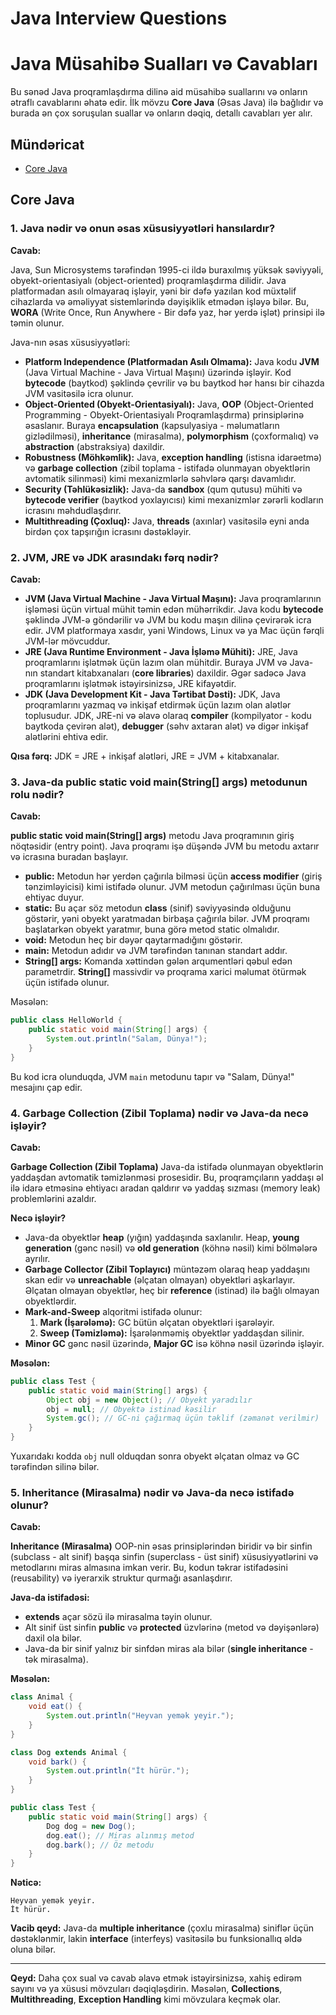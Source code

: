 # Java Interview Questions

# Java Müsahibə Sualları və Cavabları

Bu sənəd Java proqramlaşdırma dilinə aid müsahibə suallarını və onların ətraflı cavablarını əhatə edir. İlk mövzu **Core Java** (Əsas Java) ilə bağlıdır və burada ən çox soruşulan suallar və onların dəqiq, detallı cavabları yer alır.

## Mündəricat
- [Core Java](#core-java)

## Core Java

### 1. Java nədir və onun əsas xüsusiyyətləri hansılardır?

**Cavab:**

Java, Sun Microsystems tərəfindən 1995-ci ildə buraxılmış yüksək səviyyəli, obyekt-orientasiyalı (object-oriented) proqramlaşdırma dilidir. Java platformadan asılı olmayaraq işləyir, yəni bir dəfə yazılan kod müxtəlif cihazlarda və əməliyyat sistemlərində dəyişiklik etmədən işləyə bilər. Bu, **WORA** (Write Once, Run Anywhere - Bir dəfə yaz, hər yerdə işlət) prinsipi ilə təmin olunur.

Java-nın əsas xüsusiyyətləri:

- **Platform Independence (Platformadan Asılı Olmama):** Java kodu **JVM** (Java Virtual Machine - Java Virtual Maşını) üzərində işləyir. Kod **bytecode** (baytkod) şəklində çevrilir və bu baytkod hər hansı bir cihazda JVM vasitəsilə icra olunur.
- **Object-Oriented (Obyekt-Orientasiyalı):** Java, **OOP** (Object-Oriented Programming - Obyekt-Orientasiyalı Proqramlaşdırma) prinsiplərinə əsaslanır. Buraya **encapsulation** (kapsulyasiya - məlumatların gizlədilməsi), **inheritance** (mirasalma), **polymorphism** (çoxformalıq) və **abstraction** (abstraksiya) daxildir.
- **Robustness (Möhkəmlik):** Java, **exception handling** (istisna idarəetmə) və **garbage collection** (zibil toplama - istifadə olunmayan obyektlərin avtomatik silinməsi) kimi mexanizmlərlə səhvlərə qarşı davamlıdır.
- **Security (Təhlükəsizlik):** Java-da **sandbox** (qum qutusu) mühiti və **bytecode verifier** (baytkod yoxlayıcısı) kimi mexanizmlər zərərli kodların icrasını məhdudlaşdırır.
- **Multithreading (Çoxluq):** Java, **threads** (axınlar) vasitəsilə eyni anda birdən çox tapşırığın icrasını dəstəkləyir.

### 2. JVM, JRE və JDK arasındakı fərq nədir?

**Cavab:**

- **JVM (Java Virtual Machine - Java Virtual Maşını):** Java proqramlarının işləməsi üçün virtual mühit təmin edən mühərrikdir. Java kodu **bytecode** şəklində JVM-ə göndərilir və JVM bu kodu maşın dilinə çevirərək icra edir. JVM platformaya xasdır, yəni Windows, Linux və ya Mac üçün fərqli JVM-lər mövcuddur.
- **JRE (Java Runtime Environment - Java İşləmə Mühiti):** JRE, Java proqramlarını işlətmək üçün lazım olan mühitdir. Buraya JVM və Java-nın standart kitabxanaları (**core libraries**) daxildir. Əgər sadəcə Java proqramlarını işlətmək istəyirsinizsə, JRE kifayətdir.
- **JDK (Java Development Kit - Java Tərtibat Dəsti):** JDK, Java proqramlarını yazmaq və inkişaf etdirmək üçün lazım olan alətlər toplusudur. JDK, JRE-ni və əlavə olaraq **compiler** (kompilyator - kodu baytkoda çevirən alət), **debugger** (səhv axtaran alət) və digər inkişaf alətlərini ehtiva edir.

**Qısa fərq:** JDK = JRE + inkişaf alətləri, JRE = JVM + kitabxanalar.

### 3. Java-da **public static void main(String[] args)** metodunun rolu nədir?

**Cavab:**

**public static void main(String[] args)** metodu Java proqramının giriş nöqtəsidir (entry point). Java proqramı işə düşəndə JVM bu metodu axtarır və icrasına buradan başlayır.

- **public:** Metodun hər yerdən çağırıla bilməsi üçün **access modifier** (giriş tənzimləyicisi) kimi istifadə olunur. JVM metodun çağırılması üçün buna ehtiyac duyur.
- **static:** Bu açar söz metodun **class** (sinif) səviyyəsində olduğunu göstərir, yəni obyekt yaratmadan birbaşa çağırıla bilər. JVM proqramı başlatarkən obyekt yaratmır, buna görə metod static olmalıdır.
- **void:** Metodun heç bir dəyər qaytarmadığını göstərir.
- **main:** Metodun adıdır və JVM tərəfindən tanınan standart addır.
- **String[] args:** Komanda xəttindən gələn arqumentləri qəbul edən parametrdir. **String[]** massivdir və proqrama xarici məlumat ötürmək üçün istifadə olunur.

Məsələn:
```java
public class HelloWorld {
    public static void main(String[] args) {
        System.out.println("Salam, Dünya!");
    }
}
```
Bu kod icra olunduqda, JVM `main` metodunu tapır və "Salam, Dünya!" mesajını çap edir.

### 4. **Garbage Collection** (Zibil Toplama) nədir və Java-da necə işləyir?

**Cavab:**

**Garbage Collection (Zibil Toplama)** Java-da istifadə olunmayan obyektlərin yaddaşdan avtomatik təmizlənməsi prosesidir. Bu, proqramçıların yaddaşı əl ilə idarə etməsinə ehtiyacı aradan qaldırır və yaddaş sızması (memory leak) problemlərini azaldır.

**Necə işləyir?**

- Java-da obyektlər **heap** (yığın) yaddaşında saxlanılır. Heap, **young generation** (gənc nəsil) və **old generation** (köhnə nəsil) kimi bölmələrə ayrılır.
- **Garbage Collector (Zibil Toplayıcı)** müntəzəm olaraq heap yaddaşını skan edir və **unreachable** (əlçatan olmayan) obyektləri aşkarlayır. Əlçatan olmayan obyektlər, heç bir **reference** (istinad) ilə bağlı olmayan obyektlərdir.
- **Mark-and-Sweep** alqoritmi istifadə olunur:
  1. **Mark (İşarələmə):** GC bütün əlçatan obyektləri işarələyir.
  2. **Sweep (Təmizləmə):** İşarələnməmiş obyektlər yaddaşdan silinir.
- **Minor GC** gənc nəsil üzərində, **Major GC** isə köhnə nəsil üzərində işləyir.

**Məsələn:**
```java
public class Test {
    public static void main(String[] args) {
        Object obj = new Object(); // Obyekt yaradılır
        obj = null; // Obyektə istinad kəsilir
        System.gc(); // GC-ni çağırmaq üçün təklif (zəmanət verilmir)
    }
}
```
Yuxarıdakı kodda `obj` null olduqdan sonra obyekt əlçatan olmaz və GC tərəfindən silinə bilər.

### 5. **Inheritance** (Mirasalma) nədir və Java-da necə istifadə olunur?

**Cavab:**

**Inheritance (Mirasalma)** OOP-nin əsas prinsiplərindən biridir və bir sinfin (subclass - alt sinif) başqa sinfin (superclass - üst sinif) xüsusiyyətlərini və metodlarını miras almasına imkan verir. Bu, kodun təkrar istifadəsini (reusability) və iyerarxik struktur qurmağı asanlaşdırır.

**Java-da istifadəsi:**

- **extends** açar sözü ilə mirasalma təyin olunur.
- Alt sinif üst sinfin **public** və **protected** üzvlərinə (metod və dəyişənlərə) daxil ola bilər.
- Java-da bir sinif yalnız bir sinfdən miras ala bilər (**single inheritance** - tək mirasalma).

**Məsələn:**
```java
class Animal {
    void eat() {
        System.out.println("Heyvan yemək yeyir.");
    }
}

class Dog extends Animal {
    void bark() {
        System.out.println("İt hürür.");
    }
}

public class Test {
    public static void main(String[] args) {
        Dog dog = new Dog();
        dog.eat(); // Miras alınmış metod
        dog.bark(); // Öz metodu
    }
}
```
**Nəticə:**
```
Heyvan yemək yeyir.
İt hürür.
```

**Vacib qeyd:** Java-da **multiple inheritance** (çoxlu mirasalma) siniflər üçün dəstəklənmir, lakin **interface** (interfeys) vasitəsilə bu funksionallıq əldə oluna bilər.

---

**Qeyd:** Daha çox sual və cavab əlavə etmək istəyirsinizsə, xahiş edirəm sayını və ya xüsusi mövzuları dəqiqləşdirin. Məsələn, **Collections**, **Multithreading**, **Exception Handling** kimi mövzulara keçmək olar.
